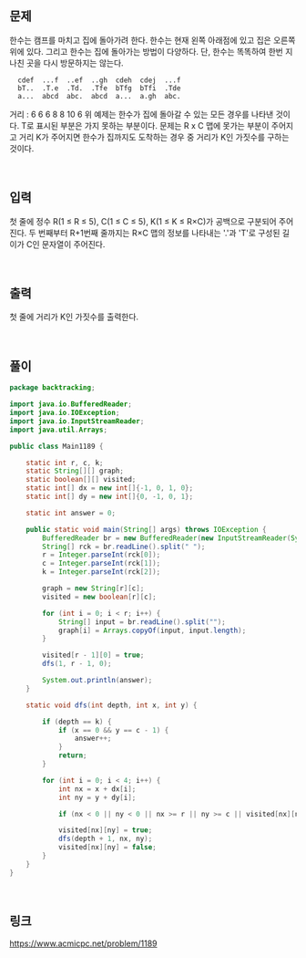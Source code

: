 ## 문제
한수는 캠프를 마치고 집에 돌아가려 한다. 한수는 현재 왼쪽 아래점에 있고 집은 오른쪽 위에 있다. 그리고 한수는 집에 돌아가는 방법이 다양하다. 단, 한수는 똑똑하여 한번 지나친 곳을 다시 방문하지는 않는다.

      cdef  ...f  ..ef  ..gh  cdeh  cdej  ...f 
      bT..  .T.e  .Td.  .Tfe  bTfg  bTfi  .Tde 
      a...  abcd  abc.  abcd  a...  a.gh  abc. 
거리 :  6     6     6     8     8    10    6
위 예제는 한수가 집에 돌아갈 수 있는 모든 경우를 나타낸 것이다. T로 표시된 부분은 가지 못하는 부분이다. 문제는 R x C 맵에 못가는 부분이 주어지고 거리 K가 주어지면 한수가 집까지도 도착하는 경우 중 거리가 K인 가짓수를 구하는 것이다.

<br>

## 입력
첫 줄에 정수 R(1 ≤ R ≤ 5), C(1 ≤ C ≤ 5), K(1 ≤ K ≤ R×C)가 공백으로 구분되어 주어진다. 두 번째부터 R+1번째 줄까지는 R×C 맵의 정보를 나타내는 '.'과 'T'로 구성된 길이가 C인 문자열이 주어진다.

<br>

## 출력
첫 줄에 거리가 K인 가짓수를 출력한다.

<br>

## 풀이
```java
package backtracking;

import java.io.BufferedReader;
import java.io.IOException;
import java.io.InputStreamReader;
import java.util.Arrays;

public class Main1189 {

    static int r, c, k;
    static String[][] graph;
    static boolean[][] visited;
    static int[] dx = new int[]{-1, 0, 1, 0};
    static int[] dy = new int[]{0, -1, 0, 1};

    static int answer = 0;

    public static void main(String[] args) throws IOException {
        BufferedReader br = new BufferedReader(new InputStreamReader(System.in));
        String[] rck = br.readLine().split(" ");
        r = Integer.parseInt(rck[0]);
        c = Integer.parseInt(rck[1]);
        k = Integer.parseInt(rck[2]);

        graph = new String[r][c];
        visited = new boolean[r][c];

        for (int i = 0; i < r; i++) {
            String[] input = br.readLine().split("");
            graph[i] = Arrays.copyOf(input, input.length);
        }

        visited[r - 1][0] = true;
        dfs(1, r - 1, 0);

        System.out.println(answer);
    }

    static void dfs(int depth, int x, int y) {

        if (depth == k) {
            if (x == 0 && y == c - 1) {
                answer++;
            }
            return;
        }

        for (int i = 0; i < 4; i++) {
            int nx = x + dx[i];
            int ny = y + dy[i];

            if (nx < 0 || ny < 0 || nx >= r || ny >= c || visited[nx][ny] || graph[nx][ny].equals("T")) continue;

            visited[nx][ny] = true;
            dfs(depth + 1, nx, ny);
            visited[nx][ny] = false;
        }
    }
}
```

<br>

## 링크
https://www.acmicpc.net/problem/1189
